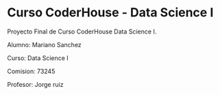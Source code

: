 # Curso CoderHouse - Data Science I

Proyecto Final de Curso CoderHouse Data Science I.

Alumno: Mariano Sanchez

Curso: Data Science I

Comision: 73245

Profesor: Jorge ruiz
